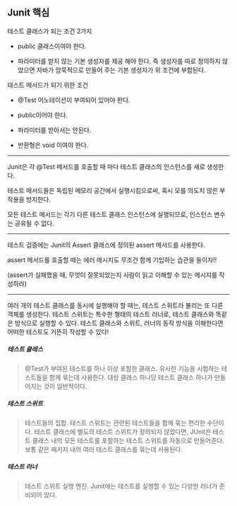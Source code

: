## Junit 핵심

테스트 클래스가 되는 조건 2가지 

- public 클래스이여야 한다.

- 파라미터를 받지 않는 기본 생성자를 제공 해야 한다. 즉 생성자를 따로 정의하지 않았으면 자바가 암묵적으로 만들어 주는 기본 생성자가 위 조건에 부합된다.

테스트 메서드가 되기 위한 조건

- @Test 어노테이션이 부여되어 있어야 한다.

- public이어야 한다.

- 파라미터를 받아서는 안된다.

- 반환형은 void 이여야 한다.

---

Junit은 각 @Test 메서드를 호출할 때 마다 테스트 클래스의 인스턴스를 새로 생성한다.

테스트 메서드들은 독립된 메모리 공간에서 실행시킴으로써, 혹시 모를 의도치 않은 부작용을 방지한다.

모든 테스트 메서드는 각기 다른 테스트 클래스 인스턴스에 실행되므로, 인스턴스 변수는 공유될 수 없다.

---

테스트 검증에는 Junit의 Assert 클래스에 정의된 assert 메서드를 사용한다.

assert 메서드를 호출할 때는 에러 메시지도 무조건 함께 기입하는 습관을 들이자!!

(assert가 실패했을 때, 무엇이 잘못되었는지 사람이 읽고 이해할 수 있는 메시지를 작성하라)

---

여러 개의 테스트 클래스를 동시에 실행해야 할 때는, 테스트 스위트라 불리는 또 다른 객체를 생성한다.
테스트 스위트는 특수한 형태의 테스트 러너로, 테스트 클래스와 똑같은 방식으로 실행할 수 있다. 테스트 클래스와 스위트, 러너의 동작 방식을 이해한다면 어떠한 테스트도 거뜬히 작성할 수 있다!

##### 테스트 클래스

> @Test가 부여된 테스트를 하나 이상 포함한 클래스. 유사한 기능을 시험하는 테스트들을 함께 묶는데 사용한다. 대상 클래스 하나당 테스트 클래스 하나가 만들어지는 것이 일반적이다.


##### 테스트 스위트 

> 테스트들의 집합. 테스트 스위트는 관련된 테스트들을 함께 묶는 편리한 수단이다. 테스트 클래스에 별도의 테스트 스위트가 정의되지 않았다면, JUnit은 테스트 클래스 내의 모든 테스트를 포함하는 테스트 스위트를 자동으로 만들어준다.
> 보통 같은 패키지 내의 여러 테스트 클래스를 묶는데 사용된다.

##### 테스트 러너 

> 테스트 스위트 실행 엔진. Junit에는 테스트를 실행할 수 있는 다양한 러너가 준비되어 있다. 